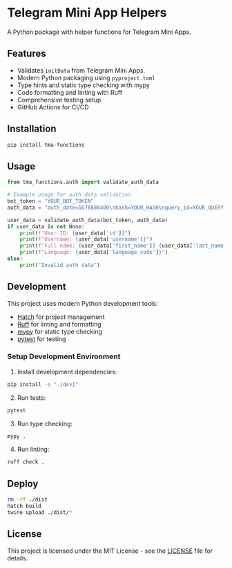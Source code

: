 # Telegram Mini App Helpers

A Python package with helper functions for Telegram Mini Apps.

## Features

- Validates `initData` from Telegram Mini Apps.
- Modern Python packaging using `pyproject.toml`
- Type hints and static type checking with mypy
- Code formatting and linting with Ruff
- Comprehensive testing setup
- GitHub Actions for CI/CD

## Installation

```bash
pip install tma-functions
```

## Usage

```python
from tma_functions.auth import validate_auth_data

# Example usage for auth data validation
bot_token = "YOUR_BOT_TOKEN"
auth_data = "auth_date=1678886400\nhash=YOUR_HASH\nquery_id=YOUR_QUERY_ID\nuser={\"id\":123,\"first_name\":\"John\",\"last_name\":\"Doe\",\"username\":\"john_doe\",\"language_code\":\"en\",\"allows_write_to_pm\":true,\"photo_url\":\"https://example.com/photo.jpg\"}"

user_data = validate_auth_data(bot_token, auth_data)
if user_data is not None:
    print(f"User ID: {user_data['id']}")
    print(f"Username: {user_data['username']}")
    print(f"Full name: {user_data['first_name']} {user_data['last_name']}")
    print(f"Language: {user_data['language_code']}")
else:
    print("Invalid auth data")
```

## Development

This project uses modern Python development tools:

- [Hatch](https://hatch.pypa.io/) for project management
- [Ruff](https://github.com/astral-sh/ruff) for linting and formatting
- [mypy](https://mypy.readthedocs.io/) for static type checking
- [pytest](https://pytest.org/) for testing

### Setup Development Environment

1. Install development dependencies:
```bash
pip install -e ".[dev]"
```

2. Run tests:
```bash
pytest
```

3. Run type checking:
```bash
mypy .
```

4. Run linting:
```bash
ruff check .
```

## Deploy

```sh
rm -rf ./dist
hatch build
twine upload ./dist/*
```

## License

This project is licensed under the MIT License - see the [LICENSE](LICENSE) file for details. 
